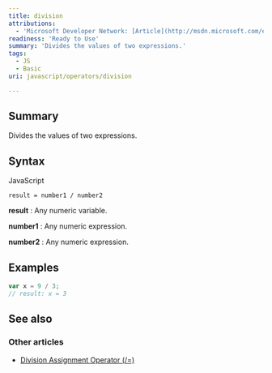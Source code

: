```yaml
---
title: division
attributions:
  - 'Microsoft Developer Network: [Article](http://msdn.microsoft.com/en-us/library/ie/w8z179xh(v=vs.94).aspx)'
readiness: 'Ready to Use'
summary: 'Divides the values of two expressions.'
tags:
  - JS
  - Basic
uri: javascript/operators/division

---
```

## Summary

Divides the values of two expressions.

## Syntax

<span class="language">JavaScript</span>

    result = number1 / number2

**result**
:   Any numeric variable.

**number1**
:   Any numeric expression.

**number2**
:   Any numeric expression.

## Examples

``` js
var x = 9 / 3;
// result: x = 3
```

## See also

### Other articles

-   [Division Assignment Operator (/=)](/javascript/operators/division_assignment)

